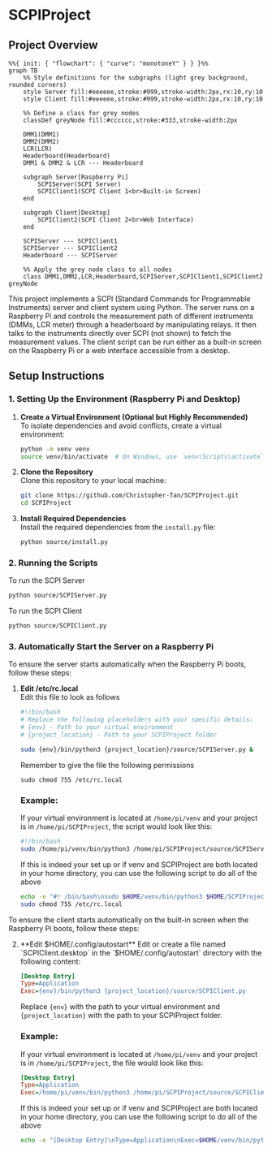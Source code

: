 # SCPIProject

## Project Overview

```mermaid
%%{ init: { "flowchart": { "curve": "monotoneY" } } }%%
graph TB
    %% Style definitions for the subgraphs (light grey background, rounded corners)
    style Server fill:#eeeeee,stroke:#999,stroke-width:2px,rx:10,ry:10
    style Client fill:#eeeeee,stroke:#999,stroke-width:2px,rx:10,ry:10

    %% Define a class for grey nodes
    classDef greyNode fill:#cccccc,stroke:#333,stroke-width:2px

    DMM1(DMM1)
    DMM2(DMM2)
    LCR(LCR)
    Headerboard(Headerboard)
    DMM1 & DMM2 & LCR --- Headerboard

    subgraph Server[Raspberry Pi]
        SCPIServer(SCPI Server)
        SCPIClient1(SCPI Client 1<br>Built-in Screen)
    end

    subgraph Client[Desktop]
        SCPIClient2(SCPI Client 2<br>Web Interface)
    end

    SCPIServer --- SCPIClient1
    SCPIServer --- SCPIClient2
    Headerboard --- SCPIServer

    %% Apply the grey node class to all nodes
    class DMM1,DMM2,LCR,Headerboard,SCPIServer,SCPIClient1,SCPIClient2 greyNode
```

This project implements a SCPI (Standard Commands for Programmable Instruments) server and client system using Python. The server runs on a Raspberry Pi and controls the measurement path of different instruments (DMMs, LCR meter) through a headerboard by manipulating relays. It then talks to the instruments directly over SCPI (not shown) to fetch the measurement values. The client script can be run either as a built-in screen on the Raspberry Pi or a web interface accessible from a desktop.

## Setup Instructions

### 1. Setting Up the Environment (Raspberry Pi and Desktop)

1. **Create a Virtual Environment (Optional but Highly Recommended)**  
    To isolate dependencies and avoid conflicts, create a virtual environment:
    ```bash
    python -m venv venv
    source venv/bin/activate  # On Windows, use `venv\Scripts\activate`
    ```

2. **Clone the Repository**  
    Clone this repository to your local machine:
    ```bash
    git clone https://github.com/Christopher-Tan/SCPIProject.git
    cd SCPIProject
    ```


3. **Install Required Dependencies**  
    Install the required dependencies from the `install.py` file:
    ```bash
    python source/install.py
    ```

### 2. Running the Scripts

To run the SCPI Server

```bash
python source/SCPIServer.py
```

To run the SCPI Client

```bash
python source/SCPIClient.py
```

### 3. Automatically Start the Server on a Raspberry Pi

To ensure the server starts automatically when the Raspberry Pi boots, follow these steps:

1. **Edit /etc/rc.local**  
    Edit this file to look as follows
    ```bash
    #!/bin/bash
    # Replace the following placeholders with your specific details:
    # {env} - Path to your virtual environment
    # {project_location} - Path to your SCPIProject folder

    sudo {env}/bin/python3 {project_location}/source/SCPIServer.py &
    ```

    Remember to give the file the following permissions
    ```
    sudo chmod 755 /etc/rc.local
    ```

    ### Example:
    If your virtual environment is located at `/home/pi/venv` and your project is in `/home/pi/SCPIProject`, the script would look like this:
    ```bash
    #!/bin/bash
    sudo /home/pi/venv/bin/python3 /home/pi/SCPIProject/source/SCPIServer.py &
    ```
    If this is indeed your set up or if venv and SCPIProject are both located in your home directory, you can use the following script to do all of the above

    ```bash
    echo -e "#! /bin/bash\nsudo $HOME/venv/bin/python3 $HOME/SCPIProject/source/SCPIServer.py &" | sudo tee /etc/rc.local
    sudo chmod 755 /etc/rc.local
    ```

To ensure the client starts automatically on the built-in screen when the Raspberry Pi boots, follow these steps:

2. **Edit $HOME/.config/autostart**  
    Edit or create a file named `SCPIClient.desktop` in the `$HOME/.config/autostart` directory with the following content:
    ```ini
    [Desktop Entry]
    Type=Application
    Exec={env}/bin/python3 {project_location}/source/SCPIClient.py
    ```
    Replace `{env}` with the path to your virtual environment and `{project_location}` with the path to your SCPIProject folder.

    ### Example:
    If your virtual environment is located at `/home/pi/venv` and your project is in `/home/pi/SCPIProject`, the file would look like this:
    ```ini
    [Desktop Entry]
    Type=Application
    Exec=/home/pi/venv/bin/python3 /home/pi/SCPIProject/source/SCPIClient.py
    ```

    If this is indeed your set up or if venv and SCPIProject are both located in your home directory, you can use the following script to do all of the above

    ```bash
    echo -e "[Desktop Entry]\nType=Application\nExec=$HOME/venv/bin/python3 $HOME/SCPIProject/source/SCPIClient.py" | tee $HOME/.config/autostart/SCPIClient.desktop
    ```